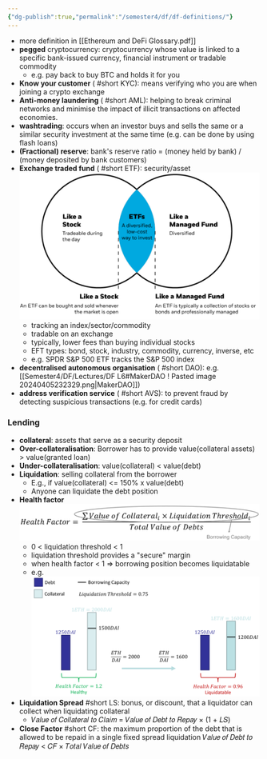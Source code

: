 ```yaml
---
{"dg-publish":true,"permalink":"/semester4/df/df-definitions/"}
---
```


- more definition in [[Ethereum and DeFi Glossary.pdf]]
- **pegged** cryptocurrency: cryptocurrency whose value is linked to a specific bank-issued currency, financial instrument or tradable commodity
	- e.g. pay back to buy BTC and holds it for you
- **Know your customer** ( #short KYC): means verifying who you are when joining a crypto exchange
- **Anti-money laundering** ( #short AML): helping to break criminal networks and minimise the impact of illicit transactions on affected economies.
- **washtrading**: occurs when an investor buys and sells the same or a similar security investment at the same time (e.g. can be done by using flash loans)
- **(Fractional) reserve**: bank's reserve ratio = (money held by bank) / (money deposited by bank customers)
- **Exchange traded fund** ( #short ETF): security/asset![Pasted image 20240405223919.png](/img/user/Semester4/DF/attachments/Pasted%20image%2020240405223919.png)
	- tracking an index/sector/commodity
	- tradable on an exchange
	- typically, lower fees than buying individual stocks
	- EFT types: bond, stock, industry, commodity, currency, inverse, etc
	- e.g. SPDR S&P 500 ETF tracks the S&P 500 index
- **decentralised autonomous organisation** ( #short DAO): e.g. [[Semester4/DF/Lectures/DF L6#MakerDAO ! Pasted image 20240405232329.png\|MakerDAO]])
- **address verification service** ( #short AVS): to prevent fraud by detecting suspicious transactions (e.g. for credit cards)
### Lending
- **collateral**: assets that serve as a security deposit
- **Over-collateralisation**: Borrower has to provide value(collateral assets) > value(granted loan)
- **Under-collateralisation**: value(collateral) < value(debt)
- **Liquidation**: selling collateral from the borrower
	- E.g., if value(collateral) <= 150% x value(debt)
	- Anyone can liquidate the debt position
- **Health factor** ![Pasted image 20240323154018.png](/img/user/Semester4/DF/attachments/Pasted%20image%2020240323154018.png)
	- 0 < liquidation threshold < 1
	- liquidation threshold provides a "secure" margin
	- when health factor < 1 => borrowing position becomes liquidatable
	- e.g. ![Pasted image 20240323154201.png](/img/user/Semester4/DF/attachments/Pasted%20image%2020240323154201.png)
- **Liquidation Spread** #short LS: bonus, or discount, that a liquidator can collect when liquidating collateral
	- 𝑉𝑎𝑙𝑢𝑒 𝑜𝑓 𝐶𝑜𝑙𝑙𝑎𝑡𝑒𝑟𝑎𝑙 𝑡𝑜 𝐶𝑙𝑎𝑖𝑚 = 𝑉𝑎𝑙𝑢𝑒 𝑜𝑓 𝐷𝑒𝑏𝑡 𝑡𝑜 𝑅𝑒𝑝𝑎𝑦 × (1 + 𝐿𝑆)
- **Close Factor** #short CF: the maximum proportion of the debt that is allowed to be repaid in a single fixed spread liquidation
	𝑉𝑎𝑙𝑢𝑒 𝑜𝑓 𝐷𝑒𝑏𝑡 𝑡𝑜 𝑅𝑒𝑝𝑎𝑦 < 𝐶𝐹 × 𝑇𝑜𝑡𝑎𝑙 𝑉𝑎𝑙𝑢𝑒 𝑜𝑓 𝐷𝑒𝑏𝑡𝑠